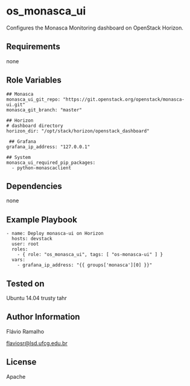 os_monasca_ui
=============

Configures the Monasca Monitoring dashboard on OpenStack Horizon.

Requirements
------------

none

Role Variables
--------------

    ## Monasca
    monasca_ui_git_repo: "https://git.openstack.org/openstack/monasca-ui.git"
    monasca_git_branch: "master"
   
    ## Horizon
    # dashboard directory
    horizon_dir: "/opt/stack/horizon/openstack_dashboard"
   
     ## Grafana
    grafana_ip_address: "127.0.0.1"
    
    ## System
    monasca_ui_required_pip_packages:
      - python-monascaclient

Dependencies
------------

none

Example Playbook
----------------
 
    - name: Deploy monasca-ui on Horizon
      hosts: devstack
      user: root
      roles:
        - { role: "os_monasca_ui", tags: [ "os-monasca-ui" ] }
      vars:
        - grafana_ip_address: "{{ groups['monasca'][0] }}"

Tested on
---------

Ubuntu 14.04 trusty tahr

Author Information
------------------
Flávio Ramalho

flaviosr@lsd.ufcg.edu.br

License
-------
Apache
